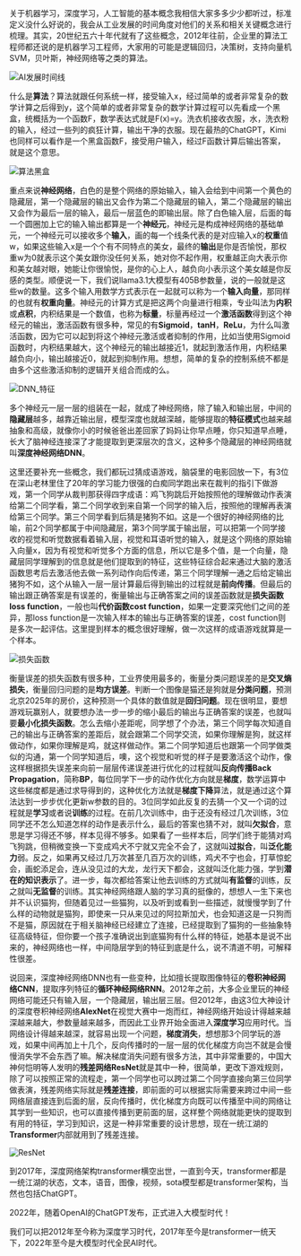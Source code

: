 关于机器学习，深度学习，人工智能的基本概念我相信大家多多少少都听过，标准定义没什么好说的，我会从工业发展的时间角度对他们的关系和相关关键概念进行梳理。其实，20世纪五六十年代就有了这些概念，2012年往前，企业里的算法工程师都还说的是机器学习工程师，大家用的可能是逻辑回归，决策树，支持向量机SVM，贝叶斯，神经网络等之类的算法。

![AI发展时间线](D:\work\media\material\notes\ai_bigdata_doc\pics\AI发展时间线.png)

什么是**算法**？算法就跟任何系统一样，接受输入x，经过简单的或者非常复杂的数学计算之后得到y，这个简单的或者非常复杂的数学计算过程可以先看成一个黑盒，统概括为一个函数F，数学表达式就是F(x)=y。洗衣机接收衣服，水，洗衣粉的输入，经过一些列的疯狂计算，输出干净的衣服。现在最热的ChatGPT，Kimi也同样可以看作是一个黑盒函数F，接受用户输入，经过F函数计算后输出答案，就是这个意思。

![算法黑盒](D:\work\media\material\notes\ai_bigdata_doc\pics\算法黑盒.png)

重点来说**神经网络**，白色的是整个网络的原始输入，输入会给到中间第一个黄色的隐藏层，第一个隐藏层的输出又会作为第二个隐藏层的输入，第二个隐藏层的输出又会作为最后一层的输入，最后一层蓝色的即输出层。除了白色输入层，后面的每一个圆圈加上它的输入输出都算是一个**神经元**，神经元是构成神经网络的基础单元，一个神经元可以接收多个**输入**，画的每一个线条代表的是对应输入x的**权重**值w，如果这些输入x是一个个有不同特点的美女，最终的**输出**是你是否愉悦，那权重w为0就表示这个美女跟你没任何关系，她对你不起作用，权重越正向大表示你和美女越对眼，她能让你很愉悦，是你的心上人，越负向小表示这个美女越是你反感的类型。顺便说一下，我们说llama3.1大模型有405B参数量，说的一般就是这些w的数量。这多个输入用数学方式表示在一起就可以称为一个**输入向量**，那同样的也就有**权重向量**。神经元的计算方式是把这两个向量进行相乘，专业叫法为**内积**或**点积**，内积结果是一个数值，也称为**标量**，标量再经过一个**激活函数**得到这个神经元的输出，激活函数有很多种，常见的有**Sigmoid**，**tanH**，**ReLu**，为什么叫激活函数，因为它可以起到将这个神经元激活或者抑制的作用，比如当使用Sigmoid函数时，内积结果越大，这个神经元的输出越接近1，就起到激活作用，内积结果越负向小，输出越接近0，就起到抑制作用。想想，简单的复杂的控制系统不都是由多个这些激活抑制的逻辑开关组合而成的么。

![DNN_特征](D:\work\media\material\notes\ai_bigdata_doc\pics\DNN_特征.png)

多个神经元一层一层的组装在一起，就成了神经网络，除了输入和输出层，中间的**隐藏层**越多，越靠近输出层，模型深度也就越深越，能够提取的**特征模式**也越来越抽象和高级，就像你小的时候爸爸出差回家了妈妈让你早点睡，你只知道早点睡，长大了脑神经连接深了才能提取到更深层次的含义，这种多个隐藏层的神经网络就叫**深度神经网络DNN**。

这里还要补充一些概念，我们都玩过猜成语游戏，脑袋里的电影回放一下，有3位在深山老林里住了20年的学习能力很强的白痴同学跑出来在裁判的指引下做游戏，第一个同学从裁判那获得四字成语：鸡飞狗跳后开始按照他的理解做动作表演给第二个同学看，第二个同学收到来自第一个同学的输入后，按照他的理解再表演给第三个同学。第三个同学看到后猜是猪狗不如。这是一个很好的神经网络的比喻，前2个同学都属于中间隐藏层，第3个同学属于输出层，可以把第一个同学接收的视觉和听觉数据看着输入层，视觉和耳语听觉的输入，就是这个网络的原始输入向量x，因为有视觉和听觉多个方面的信息，所以它是多个值，是一个向量，隐藏层同学理解到的信息就是他们提取到的特征，这些特征综合起来通过大脑的激活函数思考后去激活他去做一系列动作向后传递，第三个同学理解一通之后给定输出猪狗不如，这个从输入一层一层计算最后得到输出的过程就是**前向传播**。但最后的输出跟正确答案是有误差的，衡量输出与正确答案之间的误差函数就是**损失函数loss function**，一般也叫**代价函数cost function**，如果一定要深究他们之间的差异，那loss function是一次输入样本的输出与正确答案的误差，cost function则是多次一起评估。这里提到样本的概念很好理解，做一次这样的成语游戏就算是一个样本。

![损失函数](D:\work\media\material\notes\ai_bigdata_doc\pics\损失函数.png)

衡量误差的损失函数有很多种，工业界使用最多的，衡量分类问题误差的是**交叉熵损失**，衡量回归问题的是**均方误差**。判断一个图像是猫还是狗就是**分类问题**，预测北京2025年的房价，这种预测一个具体的数值就是**回归问题**。现在很明显，要想游戏玩赢别人，就要想办法一步一步的缩小最后的输出与正确答案的误差，也就叫要**最小化损失函数**。怎么去缩小差距呢，同学想了个办法，第三个同学每次知道自己的输出与正确答案的差距后，就会跟第二个同学交流，如果你理解是狗，就这样做动作，如果你理解是鸡，就这样做动作。第二个同学知道后也跟第一个同学做类似的沟通，第一个同学知道后，噢，这个视觉和听觉的样子是要激活这个动作，像这样根据损失误差来向前一层层传递误差进行优化的过程就叫**反向传播Back Propagation**，简称**BP**，每位同学下一步的动作优化方向就是**梯度**，数学运算中这些梯度都是通过求导得到的，这种优化方法就是**梯度下降**算法，就是通过这个算法达到一步步优化更新w参数的目的。3位同学如此反复的去猜一个又一个词的过程就是**学习**或者说**训练**的过程。在前几次训练中，由于还没有经过几次训练，3位同学还不怎么知道怎样的动作是表示什么，最后的答案也猜不对，就叫**欠拟合**，意思是学习得还不够，样本见得不够多。如果看了一些样本后，同学们终于能猜对鸡飞狗跳，但稍微变换一下变成鸡犬不宁就又完全不会了，这就叫**过拟合**，叫**泛化能力**弱。反之，如果再又经过几万次甚至几百万次的训练，鸡犬不宁也会，打草惊蛇会，画蛇添足会，连从没见过的大龙，龙行天下都会，这就叫泛化能力强，学到**潜在的知识表示**了。进一步，每次都给答案让他去训练的方式就叫**有监督**的训练，反之就叫**无监督**的训练。其实神经网络跟人脑的学习真的挺像的，想想人一生下来也并不认识猫狗，但随着见过一些猫狗，以及听到或看到一些描述，就慢慢学到了什么样的动物就是猫狗，即使来一只从来见过的阿拉斯加犬，也会知道这是一只狗而不是猫，原因就在于相关脑神经已经建立了连接，已经提取到了猫狗的一些抽象特征高级特征，但你要一个孩子准确说出到底猫狗有什么样的特征，她基本是说不出来的，神经网络也一样，中间隐层学到的特征到底是什么，说不清道不明，可解释性很差。

说回来，深度神经网络DNN也有一些变种，比如擅长提取图像特征的**卷积神经网络CNN**，提取序列特征的**循环神经网络RNN**。2012年之前，大多企业里玩的神经网络可能还只有输入层，一个隐藏层，输出层三层。但2012年，由这3位大神设计的深度卷积神经网络**AlexNet**在视觉大赛中一炮而红，神经网络开始设计得越来越深越来越大，参数量越来越多，而因此工业界开始全面进入**深度学习**应用时代。当网络设计得越来越深，就容易出现一个问题，**梯度消失**，想想那3个同学玩的游戏，如果中间再加上十几个，反向传播时的一层一层的优化梯度方向岂不就是会慢慢消失学不会东西了嘛。解决梯度消失问题有很多方法，其中非常重要的，中国大神何恺明等人发明的**残差网络ResNet**就是其中一种，很简单，更改下游戏规则，除了可以按照正常的流程走，第一个同学也可以跨过第二个同学直接向第三位同学做表演，残差网络实际就是**残差连接**，即前面的可以根据实际需要来跨过中间一些网络层直接连到后面的层，反向传播时，优化梯度方向既可以传播至中间的网络让其学到一些知识，也可以直接传播到更前面的层，这样整个网络就能更快的提取到有用的特征，学习到知识，这是一种非常重要的设计思想，现在一统江湖的**Transformer**内部就用到了残差连接。

![ResNet](D:\work\media\material\notes\ai_bigdata_doc\pics\ResNet.png)

到2017年，深度网络架构transformer横空出世，一直到今天，transformer都是一统江湖的状态，文本，语音，图像，视频，sota模型都是transformer架构，当然也包括ChatGPT。

2022年，随着OpenAI的ChatGPT发布，正式进入大模型时代！

我们可以把2012年至今称为深度学习时代，2017年至今是transformer一统天下，2022年至今是大模型时代全民AI时代。